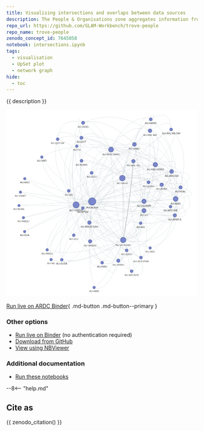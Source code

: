 ```yaml
---
title: Visualising intersections and overlaps between data sources
description: The People & Organisations zone aggregates information from a range of data sources into individual records. In this notebook we'll explore connections between the data sources by creating a network graph and UpSet charts.
repo_url: https://github.com/GLAM-Workbench/trove-people
repo_name: trove-people
zenodo_concept_id: 7645058
notebook: intersections.ipynb
tags:
  - visualisation
  - UpSet plot
  - network graph
hide:
  - toc
---
```


{{ description }}

![Screen capture of network graph created using People and Organisations source data.](../images/trove-people-network.png)

[Run live on ARDC Binder](https://binderhub.rc.nectar.org.au/v2/gh/GLAM-Workbench/{{repo_name}}/HEAD?urlpath=/lab/tree/{{notebook}}){ .md-button .md-button--primary }

### Other options

* [Run live on Binder](https://mybinder.org/v2/gh/GLAM-Workbench/{{repo_name}}/HEAD?urlpath=/lab/tree/{{notebook}}) (no authentication required)
* [Download from GitHub](https://github.com/GLAM-Workbench/{{repo_name}}/blob/master/{{notebook}})
* [View using NBViewer](https://nbviewer.jupyter.org/github/GLAM-Workbench/{{repo_name}}/blob/master/{{notebook}})

### Additional documentation

* [Run these notebooks](../#run-these-notebooks)

--8<-- "help.md"

## Cite as

{{ zenodo_citation() }}